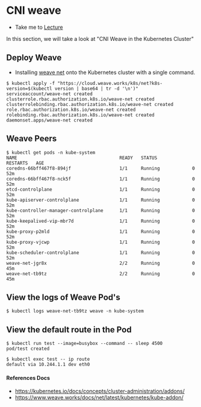 # CNI weave
  
  - Take me to [Lecture](https://kodekloud.com/topic/cni-weave/)

In this section, we will take a look at "CNI Weave in the Kubernetes Cluster"

## Deploy Weave

- Installing [weave net](https://www.weave.works/docs/net/latest/kubernetes/kube-addon/) onto the Kubernetes cluster with a single command.

```
$ kubectl apply -f "https://cloud.weave.works/k8s/net?k8s-version=$(kubectl version | base64 | tr -d '\n')"
serviceaccount/weave-net created
clusterrole.rbac.authorization.k8s.io/weave-net created
clusterrolebinding.rbac.authorization.k8s.io/weave-net created
role.rbac.authorization.k8s.io/weave-net created
rolebinding.rbac.authorization.k8s.io/weave-net created
daemonset.apps/weave-net created
```

## Weave Peers

```
$ kubectl get pods -n kube-system
NAME                                      READY   STATUS             RESTARTS   AGE
coredns-66bff467f8-894jf                  1/1     Running            0          52m
coredns-66bff467f8-nck5f                  1/1     Running            0          52m
etcd-controlplane                         1/1     Running            0          52m
kube-apiserver-controlplane               1/1     Running            0          52m
kube-controller-manager-controlplane      1/1     Running            0          52m
kube-keepalived-vip-mbr7d                 1/1     Running            0          52m
kube-proxy-p2mld                          1/1     Running            0          52m
kube-proxy-vjcwp                          1/1     Running            0          52m
kube-scheduler-controlplane               1/1     Running            0          52m
weave-net-jgr8x                           2/2     Running            0          45m
weave-net-tb9tz                           2/2     Running            0          45m
```

## View the logs of Weave Pod's

```
$ kubectl logs weave-net-tb9tz weave -n kube-system 
```

## View the default route in the Pod

```
$ kubectl run test --image=busybox --command -- sleep 4500
pod/test created

$ kubectl exec test -- ip route
default via 10.244.1.1 dev eth0
```


#### References Docs

- https://kubernetes.io/docs/concepts/cluster-administration/addons/
- https://www.weave.works/docs/net/latest/kubernetes/kube-addon/